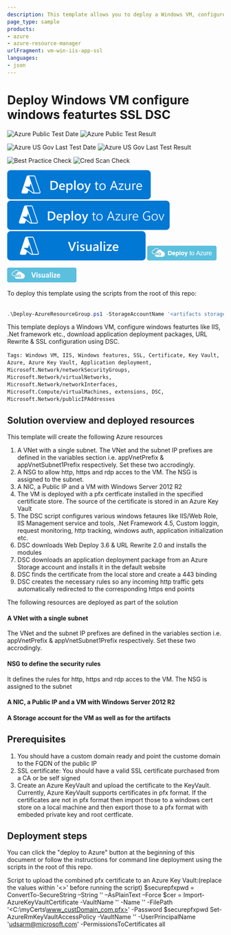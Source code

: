 ```yaml
---
description: This template allows you to deploy a Windows VM, configure windows features like IIS/Web Role, .Net, Custom loggin, windows auth, application initialization, download application deployment packages, URL Rewrite & SSL configuration using DSC and Azure Key Vault
page_type: sample
products:
- azure
- azure-resource-manager
urlFragment: vm-win-iis-app-ssl
languages:
- json
---
```

# Deploy Windows VM configure windows featurtes SSL DSC

![Azure Public Test Date](https://azurequickstartsservice.blob.core.windows.net/badges/demos/vm-win-iis-app-ssl/PublicLastTestDate.svg)
![Azure Public Test Result](https://azurequickstartsservice.blob.core.windows.net/badges/demos/vm-win-iis-app-ssl/PublicDeployment.svg)

![Azure US Gov Last Test Date](https://azurequickstartsservice.blob.core.windows.net/badges/demos/vm-win-iis-app-ssl/FairfaxLastTestDate.svg)
![Azure US Gov Last Test Result](https://azurequickstartsservice.blob.core.windows.net/badges/demos/vm-win-iis-app-ssl/FairfaxDeployment.svg)

![Best Practice Check](https://azurequickstartsservice.blob.core.windows.net/badges/demos/vm-win-iis-app-ssl/BestPracticeResult.svg)
![Cred Scan Check](https://azurequickstartsservice.blob.core.windows.net/badges/demos/vm-win-iis-app-ssl/CredScanResult.svg)

[![Deploy To Azure](https://raw.githubusercontent.com/Azure/azure-quickstart-templates/master/1-CONTRIBUTION-GUIDE/images/deploytoazure.svg?sanitize=true)](https://portal.azure.com/#create/Microsoft.Template/uri/https%3A%2F%2Fraw.githubusercontent.com%2FAzure%2Fazure-quickstart-templates%2Fmaster%2Fdemos%2Fvm-win-iis-app-ssl%2Fazuredeploy.json)
[![Deploy To Azure US Gov](https://raw.githubusercontent.com/Azure/azure-quickstart-templates/master/1-CONTRIBUTION-GUIDE/images/deploytoazuregov.svg?sanitize=true)](https://portal.azure.us/#create/Microsoft.Template/uri/https%3A%2F%2Fraw.githubusercontent.com%2FAzure%2Fazure-quickstart-templates%2Fmaster%2Fdemos%2Fvm-win-iis-app-ssl%2Fazuredeploy.json)
[![Visualize](https://raw.githubusercontent.com/Azure/azure-quickstart-templates/master/1-CONTRIBUTION-GUIDE/images/visualizebutton.svg?sanitize=true)](http://armviz.io/#/?load=https%3A%2F%2Fraw.githubusercontent.com%2FAzure%2Fazure-quickstart-templates%2Fmaster%2Fdemos%2Fvm-win-iis-app-ssl%2Fazuredeploy.json)
<img src="images/deploytoazure.png"/>

<img src="images/visualizebutton.png"/>

To deploy this template using the scripts from the root of this repo:
```PowerShell

.\Deploy-AzureResourceGroup.ps1 -StorageAccountName '<artifacts storage account name>' -ResourceGroupName '<Resource guroup name>' -ResourceGroupLocation '<RG location>' -TemplateFile .\azuredeploy.json -TemplateParametersFile .\azuredeploy.parameters.json -ArtifactStagingDirectory '.' -DSCSourceFolder '.\dsc' -UploadArtifacts
```

This template deploys a  Windows VM, configure windows featurtes like IIS, .Net framework etc., download application deployment packages, URL Rewrite & SSL configuration using DSC.

`Tags: Windows VM, IIS, Windows features, SSL, Certificate, Key Vault, Azure, Azure Key Vault, Application deployment, Microsoft.Network/networkSecurityGroups, Microsoft.Network/virtualNetworks, Microsoft.Network/networkInterfaces, Microsoft.Compute/virtualMachines, extensions, DSC, Microsoft.Network/publicIPAddresses`

## Solution overview and deployed resources

This template will create the following Azure resources
1) A VNet with a single subnet. The VNet and the subnet IP prefixes are defined in the variables section i.e. appVnetPrefix & appVnetSubnet1Prefix respectively. Set these two accrodingly. <br/>
2) A NSG to allow http, https and rdp acces to the VM. The NSG is assigned to the subnet.<br/>
3) A NIC, a Public IP and a VM with Windows Server 2012 R2<br/>
4) The VM is deployed with a pfx certficate installed in the specified certificate store. The source of the certificate is stored in an Azure Key Vault<br/>
5) The DSC script configures various windows fetaures like IIS/Web Role, IIS Management service and tools, .Net Framework 4.5, Custom loggin, request monitoring, http tracking, windows auth, application initialization etc.<br/>
6) DSC downloads Web Deploy 3.6 & URL Rewrite 2.0 and installs the modules<br/>
7) DSC downloads an application deployment package from an Azure Storage account and installs it in the default website <br/>
8) DSC finds the certificate from the local store and create a 443 binding <br/>
9) DSC creates the necessary rules so any incoming http traffic gets automatically redirected to the corresponding https end points<br/>

The following resources are deployed as part of the solution

#### A VNet with a single subnet
The VNet and the subnet IP prefixes are defined in the variables section i.e. appVnetPrefix & appVnetSubnet1Prefix respectively. Set these two accrodingly.

#### NSG to define the security rules
It defines the rules for http, https and rdp acces to the VM. The NSG is assigned to the subnet

#### A NIC, a Public IP and a VM with Windows Server 2012 R2

#### A Storage account for the VM as well as for the artifacts

## Prerequisites
1) You should have a custom domain ready and point the custome domain to the FQDN of the public IP <br/>
2) SSL certificate: You should have a valid SSL certificate purchased from a CA or be self signed <br/>
3) Create an Azure KeyVault and upload the certificate to the KeyVault. Currently, Azure KeyVault supports certificates in pfx format. If the certificates are not in pfx format then import those to a windows cert store on a local machine and then export those to a pfx format with embeded private key and root certficate. <br/>

## Deployment steps

You can click the "deploy to Azure" button at the beginning of this document or follow the instructions for command line deployment using the scripts in the root of this repo.

Script to upload the combined pfx certificate to an Azure Key Vault:(replace the values within '<>' before running the script)
$securepfxpwd = ConvertTo-SecureString –String '<strongpassword>' –AsPlainText –Force
$cer = Import-AzureKeyVaultCertificate -VaultName '<Azurekeyvaultname>' -Name '<CertStoreName>' -FilePath '<C:\myCerts\www_custDomain_com.pfx>' -Password $securepfxpwd
Set-AzureRmKeyVaultAccessPolicy -VaultName '<Azurekeyvaultname>' -UserPrincipalName '<udsarm@microsoft.com>' -PermissionsToCertificates all

